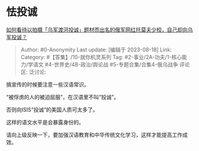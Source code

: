 # 怯投诚
[如何看待以拍摄「乌军渡河投诚」题材而出名的俄军网红托莫夫少校，自己却向乌军投诚？](https://www.zhihu.com/question/617271466/answer/3171278976)

> Author: #0-Anonymity
> Last update: [编辑于 2023-08-18]
> Link:
> Category: #【答集】/10-就你机灵系列
> Tag: #2-事业/2A-功夫/1-核心能力/学语文  #4-世界史/4B-政治/舆论战 #5-专题合集/合集4-俄乌战争
> 评论区:
> 泛讨论:

搞宣传的时候要注意一些汉语常识。

“被俘虏的人的被迫屈服”，在汉语里不叫“投诚”。

否则向ISIS“投诚”的美国人质可太多了。

这样的语文水平是会暴露身份的。

请向上级反映一下，要加强汉语教育和中华传统文化学习，这样才能提高工作成效。
